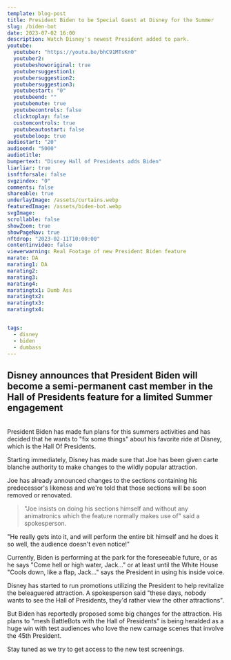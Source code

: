 ```yaml
---
template: blog-post
title: President Biden to be Special Guest at Disney for the Summer
slug: /biden-bot
date: 2023-07-02 16:00
description: Watch Disney's newest President added to park.
youtube:
  youtuber: "https://youtu.be/bhC91MTsKn0"
  youtuber2: 
  youtubeshoworiginal: true
  youtubersuggestion1: 
  youtubersuggestion2: 
  youtubersuggestion3: 
  youtubestart: "0"
  youtubeend: ""
  youtubemute: true
  youtubecontrols: false
  clicktoplay: false
  customcontrols: true
  youtubeautostart: false
  youtubeloop: true
audiostart: "20"
audioend: "5000"
audiotitle: 
bumpertext: "Disney Hall of Presidents adds Biden"
liarliar: true
isnftforsale: false
svgzindex: "0"
comments: false
shareable: true
underlayImage: /assets/curtains.webp
featuredImage: /assets/biden-bot.webp
svgImage: 
scrollable: false
showZoom: true
showPageNav: true
nftdrop: "2023-02-11T10:00:00"
contentinvideo: false
viewerwarning: Real Footage of new President Biden feature
marate: DA
marating1: DA
marating2: 
marating3: 
marating4: 
maratingtx1: Dumb Ass
maratingtx2: 
maratingtx3: 
maratingtx4: 


tags:
  - disney
  - biden
  - dumbass
---
```

<!-- <div class="contentinside lake1" style=""> -->
<!-- <img class="" src="/assets/lakemouth.webp" width="100%" style=" z-index:-1; opacity:0;
animation: kariFilter 6s ease-in-out;
animation-delay: 4s;
animation-iteration-count:infinite;
" /> -->


<!-- <div class="bubble bubble-bottom-left" style="position:absolute; width:; top:30%; left:20vw; display:flex; justify-content:center;backdrop-filter: blur(6px);
animation: bubbleBop 9s ease-in;
animation-delay: 6s;
animation-direction: forwards;
animation-iteration-count:1;
opacity:0;
"><span style="font-size:120%; font-weight:bold;"><span style="font-size:160%; font-weight:bold;"></span></div>


<div class="bubble bubble-bottom-right" style="position:absolute; width:50vw; top:50%; right:20vw; display:block; justify-content:center; font-size:110%;backdrop-filter: blur(6px);
animation: bubbleBop1 10s ease-in;
animation-delay:8s;
animation-direction: forwards;
animation-iteration-count:1;
opacity:0;
"><span style="font-weight:bold;"></span></div>
</div> -->

<style>



</style>
<div class="contentbody" style="text-align:left !important; margin-top:0;">

## Disney announces that President Biden will become a semi-permanent cast member in the Hall of Presidents feature for a limited Summer engagement


<br />
President Biden has made fun plans for this summers activities and has decided that he wants to "fix some things" about his favorite ride at Disney, which is the Hall Of Presidents.

Starting immediately, Disney has made sure that Joe has been given carte blanche authority to make changes to the wildly popular attraction.

Joe has already announced changes to the sections containing his predecessor's likeness and we're told that those sections will be soon removed or renovated. 

<blockquote>"Joe insists on doing his sections himself and without any animatronics which the feature normally makes use of" said a spokesperson.</blockquote>

"He really gets into it, and will perform the entire bit himself and he does it so well, the audience doesn't even notice!"

Currently, Biden is performing at the park for the foreseeable future, or as he says "Come hell or high water, Jack..." or at least until the White House "Cools down, like a flap, Jack..." says the President in using his inside voice.

Disney has started to run promotions utilizing the President to help revitalize the beleaguered attraction. A spokesperson said "these days, nobody wants to see the Hall of Presidents, they'd rather view the other attractions".

But Biden has reportedly proposed some big changes for the attraction. His plans to "mesh BattleBots with the Hall of Presidents" is being heralded as a huge win with test audiences who love the new carnage scenes that involve the 45th President. 

Stay tuned as we try to get access to the new test screenings.

</div>